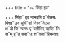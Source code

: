 +++
title = "०८ सिंहा इव"

+++
सिंहा᳓ इव नानदति प्र᳓चेतसः  
पिशा᳓ इव सुपि᳓शो विश्व᳓वेदसः  
क्ष᳓पो जि᳓न्वन्तः पृ᳓षतीभिर् ऋष्टि᳓भिः  
स᳓म् इ᳓त् सबा᳓धः श᳓वसा᳓हिमन्यवः